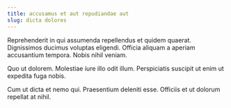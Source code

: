 ```yaml
---
title: accusamus et aut repudiandae aut
slug: dicta dolores
---
```


Reprehenderit in qui assumenda repellendus et quidem quaerat. Dignissimos ducimus voluptas eligendi. Officia aliquam a aperiam accusantium tempora. Nobis nihil veniam.

Quo ut dolorem. Molestiae iure illo odit illum. Perspiciatis suscipit ut enim ut expedita fuga nobis.

Cum ut dicta et nemo qui. Praesentium deleniti esse. Officiis et ut dolorum repellat at nihil.
